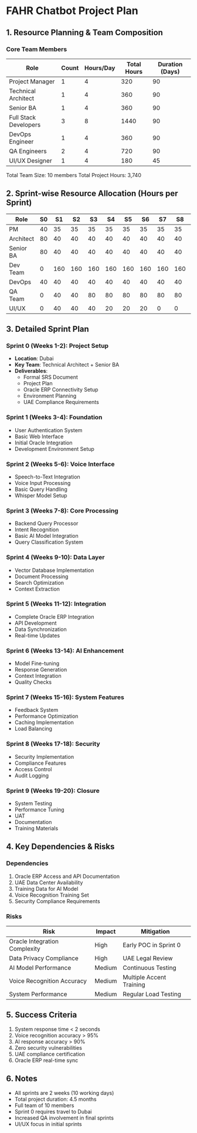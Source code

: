 # FAHR Chatbot Project Plan

## 1. Resource Planning & Team Composition

### Core Team Members
| Role | Count | Hours/Day | Total Hours | Duration (Days) |
|------|--------|-----------|--------------|-----------------|
| Project Manager | 1 | 4 | 320 | 90 |
| Technical Architect | 1 | 4 | 360 | 90 |
| Senior BA | 1 | 4 | 360 | 90 |
| Full Stack Developers | 3 | 8 | 1440 | 90 |
| DevOps Engineer | 1 | 4 | 360 | 90 |
| QA Engineers | 2 | 4 | 720 | 90 |
| UI/UX Designer | 1 | 4 | 180 | 45 |

Total Team Size: 10 members
Total Project Hours: 3,740

## 2. Sprint-wise Resource Allocation (Hours per Sprint)

| Role | S0 | S1 | S2 | S3 | S4 | S5 | S6 | S7 | S8 | S9 | Total |
|------|-----|-----|-----|-----|-----|-----|-----|-----|-----|-----|---------|
| PM | 40 | 35 | 35 | 35 | 35 | 35 | 35 | 35 | 35 | 35 | 320 |
| Architect | 80 | 40 | 40 | 40 | 40 | 40 | 40 | 40 | 40 | 40 | 360 |
| Senior BA | 80 | 40 | 40 | 40 | 40 | 40 | 40 | 40 | 40 | 40 | 360 |
| Dev Team | 0 | 160 | 160 | 160 | 160 | 160 | 160 | 160 | 160 | 160 | 1440 |
| DevOps | 40 | 40 | 40 | 40 | 40 | 40 | 40 | 40 | 40 | 40 | 360 |
| QA Team | 0 | 40 | 40 | 80 | 80 | 80 | 80 | 80 | 80 | 160 | 720 |
| UI/UX | 0 | 40 | 40 | 40 | 20 | 20 | 20 | 0 | 0 | 0 | 180 |

## 3. Detailed Sprint Plan

### Sprint 0 (Weeks 1-2): Project Setup
- **Location**: Dubai
- **Key Team**: Technical Architect + Senior BA
- **Deliverables**:
  - Formal SRS Document
  - Project Plan
  - Oracle ERP Connectivity Setup
  - Environment Planning
  - UAE Compliance Requirements

### Sprint 1 (Weeks 3-4): Foundation
- User Authentication System
- Basic Web Interface
- Initial Oracle Integration
- Development Environment Setup

### Sprint 2 (Weeks 5-6): Voice Interface
- Speech-to-Text Integration
- Voice Input Processing
- Basic Query Handling
- Whisper Model Setup

### Sprint 3 (Weeks 7-8): Core Processing
- Backend Query Processor
- Intent Recognition
- Basic AI Model Integration
- Query Classification System

### Sprint 4 (Weeks 9-10): Data Layer
- Vector Database Implementation
- Document Processing
- Search Optimization
- Context Extraction

### Sprint 5 (Weeks 11-12): Integration
- Complete Oracle ERP Integration
- API Development
- Data Synchronization
- Real-time Updates

### Sprint 6 (Weeks 13-14): AI Enhancement
- Model Fine-tuning
- Response Generation
- Context Integration
- Quality Checks

### Sprint 7 (Weeks 15-16): System Features
- Feedback System
- Performance Optimization
- Caching Implementation
- Load Balancing

### Sprint 8 (Weeks 17-18): Security
- Security Implementation
- Compliance Features
- Access Control
- Audit Logging

### Sprint 9 (Weeks 19-20): Closure
- System Testing
- Performance Tuning
- UAT
- Documentation
- Training Materials

## 4. Key Dependencies & Risks

### Dependencies
1. Oracle ERP Access and API Documentation
2. UAE Data Center Availability
3. Training Data for AI Model
4. Voice Recognition Training Set
5. Security Compliance Requirements

### Risks
| Risk | Impact | Mitigation |
|------|---------|------------|
| Oracle Integration Complexity | High | Early POC in Sprint 0 |
| Data Privacy Compliance | High | UAE Legal Review |
| AI Model Performance | Medium | Continuous Testing |
| Voice Recognition Accuracy | Medium | Multiple Accent Training |
| System Performance | Medium | Regular Load Testing |

## 5. Success Criteria
1. System response time < 2 seconds
2. Voice recognition accuracy > 95%
3. AI response accuracy > 90%
4. Zero security vulnerabilities
5. UAE compliance certification
6. Oracle ERP real-time sync

## 6. Notes
- All sprints are 2 weeks (10 working days)
- Total project duration: 4.5 months
- Full team of 10 members
- Sprint 0 requires travel to Dubai
- Increased QA involvement in final sprints
- UI/UX focus in initial sprints